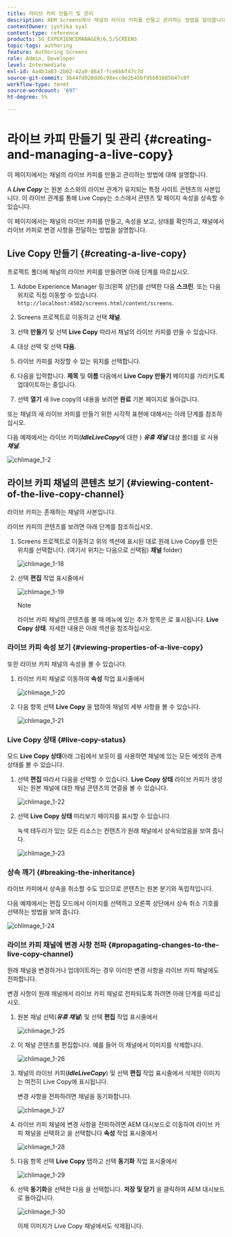```yaml
---
title: 라이브 카피 만들기 및 관리
description: AEM Screens에서 채널의 라이브 카피를 만들고 관리하는 방법을 알아봅니다.
contentOwner: jyotika syal
content-type: reference
products: SG_EXPERIENCEMANAGER/6.5/SCREENS
topic-tags: authoring
feature: Authoring Screens
role: Admin, Developer
level: Intermediate
exl-id: 4a4b3a83-2b02-42a0-86a7-fce6bbf47c7d
source-git-commit: 3b44fd920dd6c98ecc0e2b45bf95b81685647c0f
workflow-type: tm+mt
source-wordcount: '697'
ht-degree: 5%

---
```


# 라이브 카피 만들기 및 관리 {#creating-and-managing-a-live-copy}

이 페이지에서는 채널의 라이브 카피를 만들고 관리하는 방법에 대해 설명합니다.

A ***Live Copy*** 는 원본 소스와의 라이브 관계가 유지되는 특정 사이트 콘텐츠의 사본입니다. 이 라이브 관계를 통해 Live Copy는 소스에서 콘텐츠 및 페이지 속성을 상속할 수 있습니다.

이 페이지에서는 채널의 라이브 카피를 만들고, 속성을 보고, 상태를 확인하고, 채널에서 라이브 카피로 변경 사항을 전달하는 방법을 설명합니다.


## Live Copy 만들기 {#creating-a-live-copy}

프로젝트 폴더에 채널의 라이브 카피를 만들려면 아래 단계를 따르십시오.

1. Adobe Experience Manager 링크(왼쪽 상단)를 선택한 다음 **스크린**. 또는 다음 위치로 직접 이동할 수 있습니다. `http://localhost:4502/screens.html/content/screens`.

1. Screens 프로젝트로 이동하고 선택 **채널**.
1. 선택 **만들기** 및 선택 **Live Copy** 따라서 채널의 라이브 카피를 만들 수 있습니다.
1. 대상 선택 및 선택 **다음**.
1. 라이브 카피를 저장할 수 있는 위치를 선택합니다.
1. 다음을 입력합니다. **제목** 및 **이름** 다음에서 **Live Copy 만들기** 페이지를 가리키도록 업데이트하는 중입니다.

1. 선택 **열기** 새 live copy의 내용을 보려면 **완료** 기본 페이지로 돌아갑니다.

또는 채널의 새 라이브 카피를 만들기 위한 시각적 표현에 대해서는 아래 단계를 참조하십시오.

다음 예제에서는 라이브 카피(***IdleLiveCopy***&#x200B;에 대한 ) ***유휴 채널*** 대상 폴더를 로 사용 ***채널***.

![chlimage_1-2](assets/chlimage_1-2.gif)

## 라이브 카피 채널의 콘텐츠 보기 {#viewing-content-of-the-live-copy-channel}

라이브 카피는 존재하는 채널의 사본입니다.

라이브 카피의 콘텐츠를 보려면 아래 단계를 참조하십시오.

1. Screens 프로젝트로 이동하고 위의 섹션에 표시된 대로 원래 Live Copy를 만든 위치를 선택합니다. (여기서 위치는 다음으로 선택됨) **채널** folder)

   ![chlimage_1-18](assets/chlimage_1-18.png)

1. 선택 **편집** 작업 표시줄에서

   ![chlimage_1-19](assets/chlimage_1-19.png)

   >[!NOTE]
   >
   >라이브 카피 채널의 콘텐츠를 볼 때 메뉴에 있는 추가 항목은 로 표시됩니다. **Live Copy 상태**. 자세한 내용은 아래 섹션을 참조하십시오.

### 라이브 카피 속성 보기 {#viewing-properties-of-a-live-copy}

또한 라이브 카피 채널의 속성을 볼 수 있습니다.

1. 라이브 카피 채널로 이동하여 **속성** 작업 표시줄에서

   ![chlimage_1-20](assets/chlimage_1-20.png)

1. 다음 항목 선택 **Live Copy** 을 탭하여 채널의 세부 사항을 볼 수 있습니다.

   ![chlimage_1-21](assets/chlimage_1-21.png)

### Live Copy 상태 {#live-copy-status}

모드 **Live Copy 상태**&#x200B;아래 그림에서 보듯이 를 사용하면 채널에 있는 모든 에셋의 관계 상태를 볼 수 있습니다.

1. 선택 **편집** 따라서 다음을 선택할 수 있습니다. **Live Copy 상태** 라이브 카피가 생성되는 원본 채널에 대한 채널 콘텐츠의 연결을 볼 수 있습니다.

   ![chlimage_1-22](assets/chlimage_1-22.png)

1. 선택 **Live Copy 상태** 미리보기 페이지를 표시할 수 있습니다.

   녹색 테두리가 있는 모든 리소스는 컨텐츠가 원래 채널에서 상속되었음을 보여 줍니다.

   ![chlimage_1-23](assets/chlimage_1-23.png)

### 상속 깨기 {#breaking-the-inheritance}

라이브 카피에서 상속을 취소할 수도 있으므로 콘텐츠는 원본 분기와 독립적입니다.

다음 예제에서는 편집 모드에서 이미지를 선택하고 오른쪽 상단에서 상속 취소 기호를 선택하는 방법을 보여 줍니다.

![chlimage_1-24](assets/chlimage_1-24.png)

### 라이브 카피 채널에 변경 사항 전파 {#propagating-changes-to-the-live-copy-channel}

원래 채널을 변경하거나 업데이트하는 경우 이러한 변경 사항을 라이브 카피 채널에도 전파합니다.

변경 사항이 원래 채널에서 라이브 카피 채널로 전파되도록 하려면 아래 단계를 따르십시오.

1. 원본 채널 선택(***유휴 채널***) 및 선택 **편집** 작업 표시줄에서

   ![chlimage_1-25](assets/chlimage_1-25.png)

1. 이 채널 콘텐츠를 편집합니다. 예를 들어 이 채널에서 이미지를 삭제합니다.

   ![chlimage_1-26](assets/chlimage_1-26.png)

1. 채널의 라이브 카피(***IdleLiveCopy***) 및 선택 **편집** 작업 표시줄에서 삭제한 이미지는 여전히 Live Copy에 표시됩니다.

   변경 사항을 전파하려면 채널을 동기화합니다.

   ![chlimage_1-27](assets/chlimage_1-27.png)

1. 라이브 카피 채널에 변경 사항을 전파하려면 AEM 대시보드로 이동하여 라이브 카피 채널을 선택하고 을 선택합니다 **속성** 작업 표시줄에서

   ![chlimage_1-28](assets/chlimage_1-28.png)

1. 다음 항목 선택 **Live Copy** 탭하고 선택 **동기화** 작업 표시줄에서

   ![chlimage_1-29](assets/chlimage_1-29.png)

1. 선택 **동기화**&#x200B;을 선택한 다음 을 선택합니다. **저장 및 닫기** 을 클릭하여 AEM 대시보드로 돌아갑니다.

   ![chlimage_1-30](assets/chlimage_1-30.png)

   이제 이미지가 Live Copy 채널에서도 삭제됩니다.

